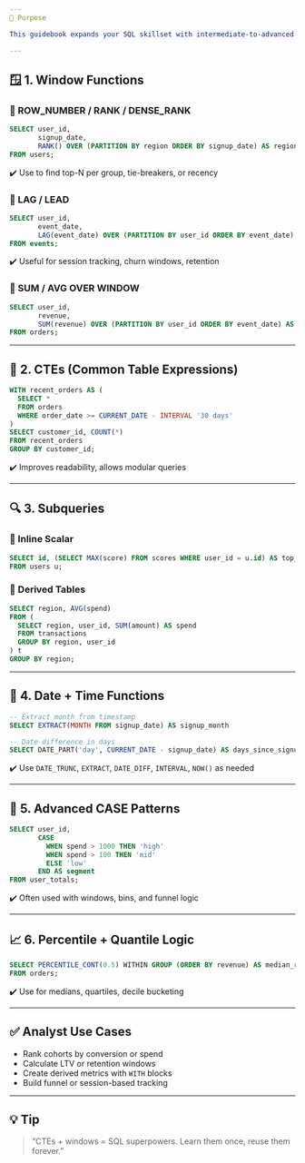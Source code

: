 ```yaml
---
🎯 Purpose

This guidebook expands your SQL skillset with intermediate-to-advanced techniques: **window functions**, **CTEs**, **subqueries**, **CASE logic**, **date math**, and **analytics-friendly patterns**.

---
```


## 🪟 1. Window Functions

### 🔹 ROW\_NUMBER / RANK / DENSE\_RANK

```sql
SELECT user_id,
       signup_date,
       RANK() OVER (PARTITION BY region ORDER BY signup_date) AS regional_rank
FROM users;
```

✔️ Use to find top-N per group, tie-breakers, or recency

### 🔹 LAG / LEAD

```sql
SELECT user_id,
       event_date,
       LAG(event_date) OVER (PARTITION BY user_id ORDER BY event_date) AS prev_event
FROM events;
```

✔️ Useful for session tracking, churn windows, retention

### 🔹 SUM / AVG OVER WINDOW

```sql
SELECT user_id,
       revenue,
       SUM(revenue) OVER (PARTITION BY user_id ORDER BY event_date) AS cumulative_revenue
FROM orders;
```

---

## 🧱 2. CTEs (Common Table Expressions)

```sql
WITH recent_orders AS (
  SELECT *
  FROM orders
  WHERE order_date >= CURRENT_DATE - INTERVAL '30 days'
)
SELECT customer_id, COUNT(*)
FROM recent_orders
GROUP BY customer_id;
```

✔️ Improves readability, allows modular queries

---

## 🔍 3. Subqueries

### 🔹 Inline Scalar

```sql
SELECT id, (SELECT MAX(score) FROM scores WHERE user_id = u.id) AS top_score
FROM users u;
```

### 🔹 Derived Tables

```sql
SELECT region, AVG(spend)
FROM (
  SELECT region, user_id, SUM(amount) AS spend
  FROM transactions
  GROUP BY region, user_id
) t
GROUP BY region;
```

---

## 📅 4. Date + Time Functions

```sql
-- Extract month from timestamp
SELECT EXTRACT(MONTH FROM signup_date) AS signup_month

-- Date difference in days
SELECT DATE_PART('day', CURRENT_DATE - signup_date) AS days_since_signup
```

✔️ Use `DATE_TRUNC`, `EXTRACT`, `DATE_DIFF`, `INTERVAL`, `NOW()` as needed

---

## 🧠 5. Advanced CASE Patterns

```sql
SELECT user_id,
       CASE
         WHEN spend > 1000 THEN 'high'
         WHEN spend > 100 THEN 'mid'
         ELSE 'low'
       END AS segment
FROM user_totals;
```

✔️ Often used with windows, bins, and funnel logic

---

## 📈 6. Percentile + Quantile Logic

```sql
SELECT PERCENTILE_CONT(0.5) WITHIN GROUP (ORDER BY revenue) AS median_revenue
FROM orders;
```

✔️ Use for medians, quartiles, decile bucketing

---

## ✅ Analyst Use Cases

* Rank cohorts by conversion or spend
* Calculate LTV or retention windows
* Create derived metrics with `WITH` blocks
* Build funnel or session-based tracking

---

## 💡 Tip

> “CTEs + windows = SQL superpowers. Learn them once, reuse them forever.”
